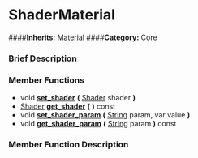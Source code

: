 #  ShaderMaterial  
####**Inherits:** [Material](class_material)
####**Category:** Core

###  Brief Description  


###  Member Functions 
  * void  **[set&#95;shader](#set_shader)**  **(** [Shader](class_shader) shader  **)**
  * [Shader](class_shader)  **[get&#95;shader](#get_shader)**  **(** **)** const
  * void  **[set&#95;shader&#95;param](#set_shader_param)**  **(** [String](class_string) param, var value  **)**
  * void  **[get&#95;shader&#95;param](#get_shader_param)**  **(** [String](class_string) param  **)** const

###  Member Function Description  
